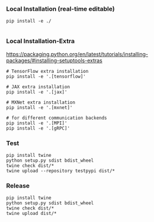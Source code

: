 ### Local Installation (real-time editable)
```
pip install -e ./


```

### Local Installation-Extra

https://packaging.python.org/en/latest/tutorials/installing-packages/#installing-setuptools-extras

```
# TensorFlow extra installation
pip install -e '.[tensorflow]'

# JAX extra installation
pip install -e '.[jax]'

# MXNet extra installation
pip install -e '.[mxnet]'

# for different communication backends
pip install -e '.[MPI]'
pip install -e '.[gRPC]'

```

### Test
```
pip install twine
python setup.py sdist bdist_wheel
twine check dist/*
twine upload --repository testpypi dist/*
```

### Release
```
pip install twine
python setup.py sdist bdist_wheel
twine check dist/*
twine upload dist/*
```